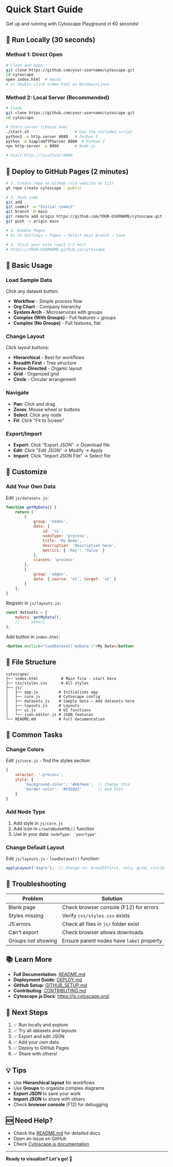 # Quick Start Guide

Get up and running with Cytoscape Playground in 60 seconds!

## 🏃 Run Locally (30 seconds)

### Method 1: Direct Open
```bash
# Clone and open
git clone https://github.com/your-username/cytoscape.git
cd cytoscape
open index.html  # macOS
# or double-click index.html on Windows/Linux
```

### Method 2: Local Server (Recommended)
```bash
# Clone
git clone https://github.com/your-username/cytoscape.git
cd cytoscape

# Start server (choose one)
./start.sh                    # Use the included script
python3 -m http.server 8000   # Python 3
python -m SimpleHTTPServer 8000  # Python 2
npx http-server -p 8000       # Node.js

# Visit http://localhost:8000
```

## 🚀 Deploy to GitHub Pages (2 minutes)

```bash
# 1. Create repo on GitHub (via website or CLI)
gh repo create cytoscape --public

# 2. Push code
git add .
git commit -m "Initial commit"
git branch -M main
git remote add origin https://github.com/YOUR-USERNAME/cytoscape.git
git push -u origin main

# 3. Enable Pages
# Go to Settings → Pages → Select main branch → Save

# 4. Visit your site (wait 1-2 min)
# https://YOUR-USERNAME.github.io/cytoscape
```

## 📖 Basic Usage

### Load Sample Data
Click any dataset button:
- **Workflow** - Simple process flow
- **Org Chart** - Company hierarchy
- **System Arch** - Microservices with groups
- **Complex (With Groups)** - Full features + groups
- **Complex (No Groups)** - Full features, flat

### Change Layout
Click layout buttons:
- **Hierarchical** - Best for workflows
- **Breadth First** - Tree structure
- **Force-Directed** - Organic layout
- **Grid** - Organized grid
- **Circle** - Circular arrangement

### Navigate
- **Pan**: Click and drag
- **Zoom**: Mouse wheel or buttons
- **Select**: Click any node
- **Fit**: Click "Fit to Screen"

### Export/Import
- **Export**: Click "Export JSON" → Download file
- **Edit**: Click "Edit JSON" → Modify → Apply
- **Import**: Click "Import JSON File" → Select file

## 🎨 Customize

### Add Your Own Data

Edit `js/datasets.js`:
```javascript
function getMyData() {
    return [
        { 
            group: 'nodes', 
            data: { 
                id: 'n1', 
                nodeType: 'process',
                title: 'My Node',
                description: 'Description here',
                metrics: { 'Key': 'Value' }
            }, 
            classes: 'process' 
        },
        { 
            group: 'edges', 
            data: { source: 'n1', target: 'n2' }
        }
    ];
}
```

Register in `js/layouts.js`:
```javascript
const datasets = {
    myData: getMyData(),
    // ... others
};
```

Add button in `index.html`:
```html
<button onclick="loadDataset('myData')">My Data</button>
```

## 📁 File Structure

```
cytoscape/
├── index.html          # Main file - start here
├── css/styles.css      # All styles
├── js/
│   ├── app.js         # Initializes app
│   ├── core.js        # Cytoscape config
│   ├── datasets.js    # Sample data ← Add datasets here
│   ├── layouts.js     # Layouts
│   ├── ui.js          # UI functions
│   └── json-editor.js # JSON features
└── README.md          # Full documentation
```

## 🔧 Common Tasks

### Change Colors
Edit `js/core.js` - find the styles section:
```javascript
{
    selector: '.process',
    style: {
        'background-color': '#667eea',  // Change this
        'border-color': '#5568d3'       // And this
    }
}
```

### Add Node Type
1. Add style in `js/core.js`
2. Add icon in `createNodeHTML()` function
3. Use in your data: `nodeType: 'yourtype'`

### Change Default Layout
Edit `js/layouts.js` - `loadDataset()` function:
```javascript
applyLayout('dagre');  // Change to: breadthfirst, cola, grid, circle
```

## 🐛 Troubleshooting

| Problem | Solution |
|---------|----------|
| Blank page | Check browser console (F12) for errors |
| Styles missing | Verify `css/styles.css` exists |
| JS errors | Check all files in `js/` folder exist |
| Can't export | Check browser allows downloads |
| Groups not showing | Ensure parent nodes have `label` property |

## 📚 Learn More

- **Full Documentation**: [README.md](README.md)
- **Deployment Guide**: [DEPLOY.md](DEPLOY.md)
- **GitHub Setup**: [GITHUB_SETUP.md](GITHUB_SETUP.md)
- **Contributing**: [CONTRIBUTING.md](CONTRIBUTING.md)
- **Cytoscape.js Docs**: https://js.cytoscape.org/

## 🎯 Next Steps

1. ✅ Run locally and explore
2. ✅ Try all datasets and layouts
3. ✅ Export and edit JSON
4. ✅ Add your own data
5. ✅ Deploy to GitHub Pages
6. ✅ Share with others!

## 💡 Tips

- Use **Hierarchical layout** for workflows
- Use **Groups** to organize complex diagrams
- **Export JSON** to save your work
- **Import JSON** to share with others
- Check **browser console** (F12) for debugging

## 🆘 Need Help?

- Check the [README.md](README.md) for detailed docs
- Open an issue on GitHub
- Check [Cytoscape.js documentation](https://js.cytoscape.org/)

---

**Ready to visualize? Let's go! 🚀**

